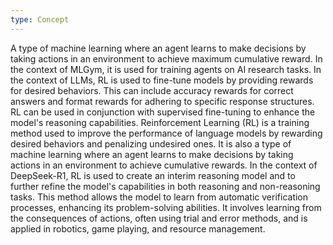 ```yaml
---
type: Concept
---
```


A type of machine learning where an agent learns to make decisions by taking actions in an environment to achieve maximum cumulative reward. In the context of MLGym, it is used for training agents on AI research tasks. In the context of LLMs, RL is used to fine-tune models by providing rewards for desired behaviors. This can include accuracy rewards for correct answers and format rewards for adhering to specific response structures. RL can be used in conjunction with supervised fine-tuning to enhance the model's reasoning capabilities. Reinforcement Learning (RL) is a training method used to improve the performance of language models by rewarding desired behaviors and penalizing undesired ones. It is also a type of machine learning where an agent learns to make decisions by taking actions in an environment to achieve cumulative rewards. In the context of DeepSeek-R1, RL is used to create an interim reasoning model and to further refine the model's capabilities in both reasoning and non-reasoning tasks. This method allows the model to learn from automatic verification processes, enhancing its problem-solving abilities. It involves learning from the consequences of actions, often using trial and error methods, and is applied in robotics, game playing, and resource management.